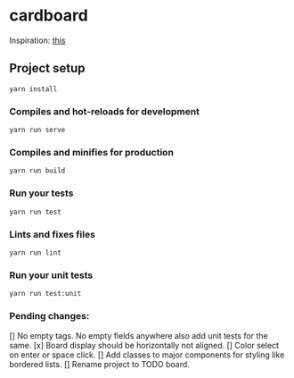 # cardboard
Inspiration: [this](https://dribbble.com/shots/5421211-Progress-Board-Interface-for-Education-Platform/attachments)

## Project setup
```
yarn install
```

### Compiles and hot-reloads for development
```
yarn run serve
```

### Compiles and minifies for production
```
yarn run build
```

### Run your tests
```
yarn run test
```

### Lints and fixes files
```
yarn run lint
```

### Run your unit tests
```
yarn run test:unit
```

### Pending changes:
[] No empty tags. No empty fields anywhere also add unit tests for the same.
[x] Board display should be horizontally not aligned.
[] Color select on enter or space click.
[] Add classes to major components for styling like bordered lists.
[] Rename project to TODO board.